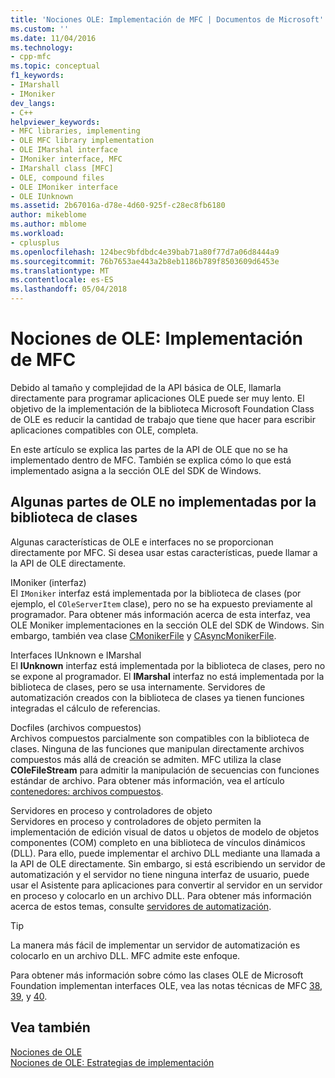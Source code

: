 ```yaml
---
title: 'Nociones OLE: Implementación de MFC | Documentos de Microsoft'
ms.custom: ''
ms.date: 11/04/2016
ms.technology:
- cpp-mfc
ms.topic: conceptual
f1_keywords:
- IMarshall
- IMoniker
dev_langs:
- C++
helpviewer_keywords:
- MFC libraries, implementing
- OLE MFC library implementation
- OLE IMarshal interface
- IMoniker interface, MFC
- IMarshall class [MFC]
- OLE, compound files
- OLE IMoniker interface
- OLE IUnknown
ms.assetid: 2b67016a-d78e-4d60-925f-c28ec8fb6180
author: mikeblome
ms.author: mblome
ms.workload:
- cplusplus
ms.openlocfilehash: 124bec9bfdbdc4e39bab71a80f77d7a06d8444a9
ms.sourcegitcommit: 76b7653ae443a2b8eb1186b789f8503609d6453e
ms.translationtype: MT
ms.contentlocale: es-ES
ms.lasthandoff: 05/04/2018
---
```

# <a name="ole-background-mfc-implementation"></a>Nociones de OLE: Implementación de MFC
Debido al tamaño y complejidad de la API básica de OLE, llamarla directamente para programar aplicaciones OLE puede ser muy lento. El objetivo de la implementación de la biblioteca Microsoft Foundation Class de OLE es reducir la cantidad de trabajo que tiene que hacer para escribir aplicaciones compatibles con OLE, completa.  
  
 En este artículo se explica las partes de la API de OLE que no se ha implementado dentro de MFC. También se explica cómo lo que está implementado asigna a la sección OLE del SDK de Windows.  
  
##  <a name="_core_portions_of_ole_not_implemented_by_the_class_library"></a> Algunas partes de OLE no implementadas por la biblioteca de clases  
 Algunas características de OLE e interfaces no se proporcionan directamente por MFC. Si desea usar estas características, puede llamar a la API de OLE directamente.  
  
 IMoniker (interfaz)  
 El `IMoniker` interfaz está implementada por la biblioteca de clases (por ejemplo, el `COleServerItem` clase), pero no se ha expuesto previamente al programador. Para obtener más información acerca de esta interfaz, vea OLE Moniker implementaciones en la sección OLE del SDK de Windows. Sin embargo, también vea clase [CMonikerFile](../mfc/reference/cmonikerfile-class.md) y [CAsyncMonikerFile](../mfc/reference/casyncmonikerfile-class.md).  
  
 Interfaces IUnknown e IMarshal  
 El **IUnknown** interfaz está implementada por la biblioteca de clases, pero no se expone al programador. El **IMarshal** interfaz no está implementada por la biblioteca de clases, pero se usa internamente. Servidores de automatización creados con la biblioteca de clases ya tienen funciones integradas el cálculo de referencias.  
  
 Docfiles (archivos compuestos)  
 Archivos compuestos parcialmente son compatibles con la biblioteca de clases. Ninguna de las funciones que manipulan directamente archivos compuestos más allá de creación se admiten. MFC utiliza la clase **COleFileStream** para admitir la manipulación de secuencias con funciones estándar de archivo. Para obtener más información, vea el artículo [contenedores: archivos compuestos](../mfc/containers-compound-files.md).  
  
 Servidores en proceso y controladores de objeto  
 Servidores en proceso y controladores de objeto permiten la implementación de edición visual de datos u objetos de modelo de objetos componentes (COM) completo en una biblioteca de vínculos dinámicos (DLL). Para ello, puede implementar el archivo DLL mediante una llamada a la API de OLE directamente. Sin embargo, si está escribiendo un servidor de automatización y el servidor no tiene ninguna interfaz de usuario, puede usar el Asistente para aplicaciones para convertir al servidor en un servidor en proceso y colocarlo en un archivo DLL. Para obtener más información acerca de estos temas, consulte [servidores de automatización](../mfc/automation-servers.md).  
  
> [!TIP]
>  La manera más fácil de implementar un servidor de automatización es colocarlo en un archivo DLL. MFC admite este enfoque.  
  
 Para obtener más información sobre cómo las clases OLE de Microsoft Foundation implementan interfaces OLE, vea las notas técnicas de MFC [38](../mfc/tn038-mfc-ole-iunknown-implementation.md), [39](../mfc/tn039-mfc-ole-automation-implementation.md), y [40](../mfc/tn040-mfc-ole-in-place-resizing-and-zooming.md).  
  
## <a name="see-also"></a>Vea también  
 [Nociones de OLE](../mfc/ole-background.md)   
 [Nociones de OLE: Estrategias de implementación](../mfc/ole-background-implementation-strategies.md)

